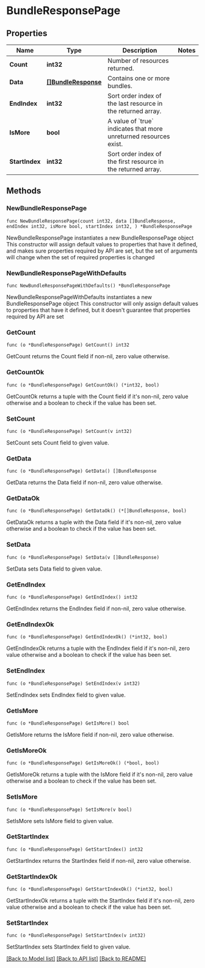 # BundleResponsePage

## Properties

Name | Type | Description | Notes
------------ | ------------- | ------------- | -------------
**Count** | **int32** | Number of resources returned. | 
**Data** | [**[]BundleResponse**](BundleResponse.md) | Contains one or more bundles. | 
**EndIndex** | **int32** | Sort order index of the last resource in the returned array. | 
**IsMore** | **bool** | A value of &#x60;true&#x60; indicates that more unreturned resources exist. | 
**StartIndex** | **int32** | Sort order index of the first resource in the returned array. | 

## Methods

### NewBundleResponsePage

`func NewBundleResponsePage(count int32, data []BundleResponse, endIndex int32, isMore bool, startIndex int32, ) *BundleResponsePage`

NewBundleResponsePage instantiates a new BundleResponsePage object
This constructor will assign default values to properties that have it defined,
and makes sure properties required by API are set, but the set of arguments
will change when the set of required properties is changed

### NewBundleResponsePageWithDefaults

`func NewBundleResponsePageWithDefaults() *BundleResponsePage`

NewBundleResponsePageWithDefaults instantiates a new BundleResponsePage object
This constructor will only assign default values to properties that have it defined,
but it doesn't guarantee that properties required by API are set

### GetCount

`func (o *BundleResponsePage) GetCount() int32`

GetCount returns the Count field if non-nil, zero value otherwise.

### GetCountOk

`func (o *BundleResponsePage) GetCountOk() (*int32, bool)`

GetCountOk returns a tuple with the Count field if it's non-nil, zero value otherwise
and a boolean to check if the value has been set.

### SetCount

`func (o *BundleResponsePage) SetCount(v int32)`

SetCount sets Count field to given value.


### GetData

`func (o *BundleResponsePage) GetData() []BundleResponse`

GetData returns the Data field if non-nil, zero value otherwise.

### GetDataOk

`func (o *BundleResponsePage) GetDataOk() (*[]BundleResponse, bool)`

GetDataOk returns a tuple with the Data field if it's non-nil, zero value otherwise
and a boolean to check if the value has been set.

### SetData

`func (o *BundleResponsePage) SetData(v []BundleResponse)`

SetData sets Data field to given value.


### GetEndIndex

`func (o *BundleResponsePage) GetEndIndex() int32`

GetEndIndex returns the EndIndex field if non-nil, zero value otherwise.

### GetEndIndexOk

`func (o *BundleResponsePage) GetEndIndexOk() (*int32, bool)`

GetEndIndexOk returns a tuple with the EndIndex field if it's non-nil, zero value otherwise
and a boolean to check if the value has been set.

### SetEndIndex

`func (o *BundleResponsePage) SetEndIndex(v int32)`

SetEndIndex sets EndIndex field to given value.


### GetIsMore

`func (o *BundleResponsePage) GetIsMore() bool`

GetIsMore returns the IsMore field if non-nil, zero value otherwise.

### GetIsMoreOk

`func (o *BundleResponsePage) GetIsMoreOk() (*bool, bool)`

GetIsMoreOk returns a tuple with the IsMore field if it's non-nil, zero value otherwise
and a boolean to check if the value has been set.

### SetIsMore

`func (o *BundleResponsePage) SetIsMore(v bool)`

SetIsMore sets IsMore field to given value.


### GetStartIndex

`func (o *BundleResponsePage) GetStartIndex() int32`

GetStartIndex returns the StartIndex field if non-nil, zero value otherwise.

### GetStartIndexOk

`func (o *BundleResponsePage) GetStartIndexOk() (*int32, bool)`

GetStartIndexOk returns a tuple with the StartIndex field if it's non-nil, zero value otherwise
and a boolean to check if the value has been set.

### SetStartIndex

`func (o *BundleResponsePage) SetStartIndex(v int32)`

SetStartIndex sets StartIndex field to given value.



[[Back to Model list]](../README.md#documentation-for-models) [[Back to API list]](../README.md#documentation-for-api-endpoints) [[Back to README]](../README.md)



